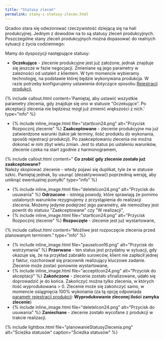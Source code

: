 ```yaml
---
title: "Statusy zleceń"
permalink: stany-i-statusy-zlecen.html 
---
```

Qcadoo stara się odwzorować rzeczywistość dziejącą się na hali produkcyjnej. Jednym z dowodów na to są statusy zleceń produkcyjnych. Poszczególne stany zleceń produkcyjnych można dopasować do realnych sytuacji z życia codziennego:

Mamy do dyspozycji następujące statusy:

- **Oczekujące** - zlecenie produkcyjne jest już założone, jednak znajduje się jeszcze w fazie negocjacji. Zmieniane są jego parametry w zależności od ustaleń z klientem. W tym momencie wybieramy technologię, na podstawie której będzie wykonywana produkcja. W razie potrzeby konfigurujemy ustawienia dotyczące sposobu [Rejestracji produkcji](/rejestracja),  
  
 {% include callout.html content='Pamiętaj, aby ustawić wszystkie parametry zlecenia, gdy znajduje się ono w statusie "Oczekujące". Po akceptacji zlecenia nie będziesz mógł już zmienić większości z nich.' type="info" %}
  
- {% include inline_image.html file="startIcon24.png" alt="Przycisk Rozpocznij zlecenie" %}  **Zaakceptowane** - zlecenie produkcyjne ma już zatwierdzone warunki (takie jak terminy, ilość produktu do wykonania, sposób rejestracji produkcji). Po zaakceptowaniu zlecenia nie można dokonać w nim zbyt wielu zmian. Jest to status po ustaleniu warunków, zlecenie czeka na start zgodnie z harmonogramem, 

{% include callout.html content="
**Co zrobić gdy zlecenie zostało już zaakceptowane?** <br>
Należy skopiować zlecenie - wtedy pojawi się duplikat, tyle że w statusie szkic. Pamiętaj jednak, by usunąć (dezaktywować) poprzednią wersję, aby uniknąć ewentualnej pomyłki" type="info" %} 

- {% include inline_image.html file="deleteIcon24.png" alt="Przycisk do usuwania" %} **Odrzucone** - istnieją powody, które sprawiają że pomimo ustalonych warunków rezygnujemy z przystąpienia do realizacji zlecenia. Możemy jedynie podejrzeć jego parametry, ale niemożliwy jest powrót do statusu "Zaakceptowane" czy "W realizacji",
- {% include inline_image.html file="startIcon24.png" alt="Przycisk Rozpocznij zlecenie" %} **Rozpoczęte** - zlecenie jest już wystartowane,

 {% include callout.html content="Możliwe jest rozpoczęcie zlecenia przed planowanym terminem." type="info" %}
 
- {% include inline_image.html file="pauseIcon16.png" alt="Przycisk do wstrzymania" %} **Przerwane** - ten status jest przydatny w sytuacji, gdy okazuje się, że na przykład zabrakło surowców, klient nie zapłacił jednej z faktur, rozchorował się pracownik realizujący kluczowe zadanie. Zlecenie może zostać ponownie wystartowane,
- {% include inline_image.html file="acceptIcon24.png" alt="Przycisk do akceptacji" %} **Zakończone** - zlecenie zostało sfinalizowane, udało się doprowadzić je do końca. Zakończyć można tylko zlecenia, w których ilość wyprodukowana > 0. Zlecenie może się zakończyć samo, w momencie osiągnięcia 100% wykonania (za tą opcję odpowiada [parametr rejestracji produkcji](/parametry-rejestracja-produkcji.html#rejestracja-produkcji): **Wyprodukowanie zleconej ilości zamyka zlecenie**)
- {% include inline_image.html file="deleteIcon24.png" alt="Przycisk do usuwania" %} **Zaniechane** - zlecenie zostało wycofane z produkcji w trakcie realizacji.

{% include lightbox.html file="planowanieStatusyZlecenia.png" alt="Ścieżka statusów" caption="Ścieżka statusów" %}

  

